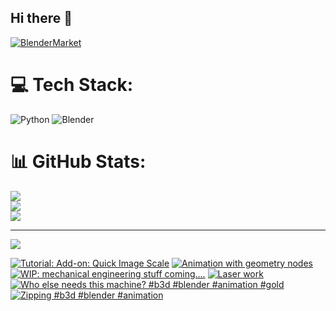 ## Hi there 👋

<!--
**luckychris/luckychris** is a ✨ _special_ ✨ repository because its `README.md` (this file) appears on your GitHub profile.

Here are some ideas to get you started:

- 🔭 I’m currently working on ...
- 🌱 I’m currently learning ...
- 👯 I’m looking to collaborate on ...
- 🤔 I’m looking for help with ...
- 💬 Ask me about ...
- 📫 How to reach me: https://www.instagram.com/blender.fun/
- 😄 Pronouns: ...
- ⚡ Fun fact: ...
-->


[![BlenderMarket](https://assets.superhivemarket.com/site_assets/blendermarketlogo.png)](https://blendermarket.com/creators/blenderfun)

# 💻 Tech Stack:
![Python](https://img.shields.io/badge/python-3670A0?style=for-the-badge&logo=python&logoColor=ffdd54) ![Blender](https://img.shields.io/badge/blender-%23F5792A.svg?style=for-the-badge&logo=blender&logoColor=white)
# 📊 GitHub Stats:
![](https://github-readme-stats.vercel.app/api?username=luckychris&theme=great-gatsby&hide_border=false&include_all_commits=false&count_private=false)<br/>
![](https://github-readme-streak-stats.herokuapp.com/?user=luckychris&theme=great-gatsby&hide_border=false)<br/>
![](https://github-readme-stats.vercel.app/api/top-langs/?username=luckychris&theme=great-gatsby&hide_border=false&include_all_commits=false&count_private=false&layout=compact)

---
[![](https://visitcount.itsvg.in/api?id=luckychris&icon=0&color=0)](https://visitcount.itsvg.in)

<!-- Proudly created with GPRM ( https://gprm.itsvg.in ) -->

<!-- BEGIN YOUTUBE-CARDS -->
[![Tutorial: Add-on: Quick Image Scale](https://ytcards.demolab.com/?id=HFdQzAjxcd0&title=Tutorial%3A+Add-on%3A+Quick+Image+Scale&lang=en&timestamp=1760624381&background_color=%230d1117&title_color=%23ffffff&stats_color=%23dedede&max_title_lines=1&width=250&border_radius=5 "Tutorial: Add-on: Quick Image Scale")](https://www.youtube.com/watch?v=HFdQzAjxcd0)
[![Animation with geometry nodes](https://ytcards.demolab.com/?id=U0Jf_Pygmj8&title=Animation+with+geometry+nodes&lang=en&timestamp=1760263672&background_color=%230d1117&title_color=%23ffffff&stats_color=%23dedede&max_title_lines=1&width=250&border_radius=5 "Animation with geometry nodes")](https://www.youtube.com/shorts/U0Jf_Pygmj8)
[![WIP: mechanical engineering stuff coming....](https://ytcards.demolab.com/?id=cETzYop5KXo&title=WIP%3A+mechanical+engineering+stuff+coming....&lang=en&timestamp=1759663912&background_color=%230d1117&title_color=%23ffffff&stats_color=%23dedede&max_title_lines=1&width=250&border_radius=5 "WIP: mechanical engineering stuff coming....")](https://www.youtube.com/watch?v=cETzYop5KXo)
[![Laser work](https://ytcards.demolab.com/?id=2BkWCpzKvpQ&title=Laser+work&lang=en&timestamp=1759603125&background_color=%230d1117&title_color=%23ffffff&stats_color=%23dedede&max_title_lines=1&width=250&border_radius=5 "Laser work")](https://www.youtube.com/shorts/2BkWCpzKvpQ)
[![Who else needs this machine? #b3d #blender #animation #gold](https://ytcards.demolab.com/?id=lIy1Wp_9C-g&title=Who+else+needs+this+machine%3F+%23b3d+%23blender+%23animation+%23gold&lang=en&timestamp=1759405706&background_color=%230d1117&title_color=%23ffffff&stats_color=%23dedede&max_title_lines=1&width=250&border_radius=5 "Who else needs this machine? #b3d #blender #animation #gold")](https://www.youtube.com/watch?v=lIy1Wp_9C-g)
[![Zipping  #b3d #blender #animation](https://ytcards.demolab.com/?id=ureYYPnX_tk&title=Zipping++%23b3d+%23blender+%23animation&lang=en&timestamp=1759124277&background_color=%230d1117&title_color=%23ffffff&stats_color=%23dedede&max_title_lines=1&width=250&border_radius=5 "Zipping  #b3d #blender #animation")](https://www.youtube.com/shorts/ureYYPnX_tk)
<!-- END YOUTUBE-CARDS -->

